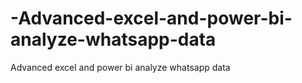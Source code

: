 # -Advanced-excel-and-power-bi-analyze-whatsapp-data
 Advanced excel and power bi analyze whatsapp data
